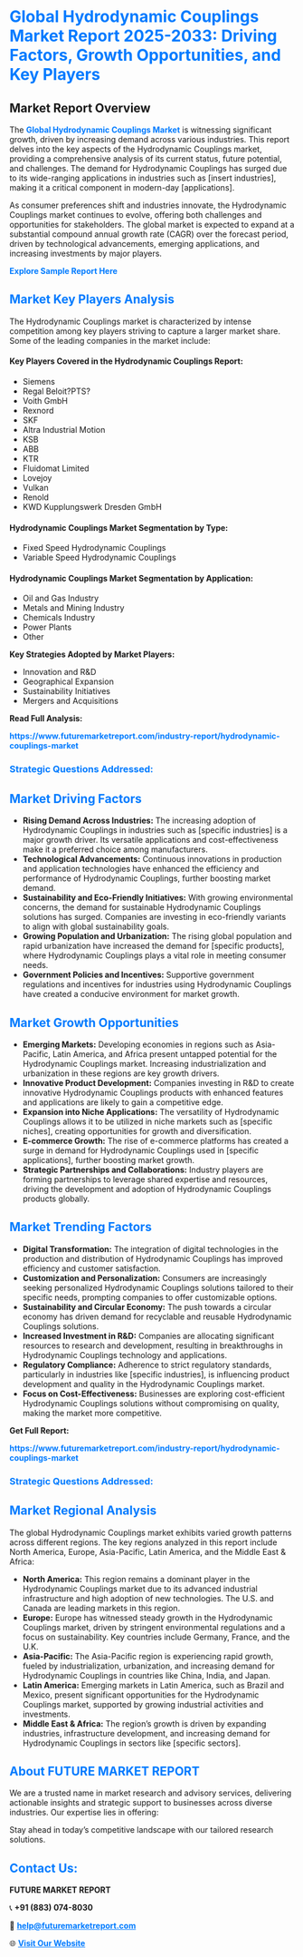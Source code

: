 <h1 style="color: #007BFF;">Global Hydrodynamic Couplings Market Report 2025-2033: Driving Factors, Growth Opportunities, and Key Players</h1>

<section id="overview">
<h2>Market Report Overview</h2>
<p>The <a href="https://www.futuremarketreport.com/industry-report/hydrodynamic-couplings-market" style="color: #007BFF; text-decoration: none;"><strong>Global Hydrodynamic Couplings Market</strong></a> is witnessing significant growth, driven by increasing demand across various industries. This report delves into the key aspects of the Hydrodynamic Couplings market, providing a comprehensive analysis of its current status, future potential, and challenges. The demand for Hydrodynamic Couplings has surged due to its wide-ranging applications in industries such as [insert industries], making it a critical component in modern-day [applications].</p>
<p>As consumer preferences shift and industries innovate, the Hydrodynamic Couplings market continues to evolve, offering both challenges and opportunities for stakeholders. The global market is expected to expand at a substantial compound annual growth rate (CAGR) over the forecast period, driven by technological advancements, emerging applications, and increasing investments by major players.</p>
</section>

<section id="overview">
<p><a href="https://www.futuremarketreport.com/request-sample/reportId=41446" style="color: #007BFF; text-decoration: none;"><strong>Explore Sample Report Here</strong></a></p>
</section>

<section id="key-players">
<h2 style="color: #007BFF;">Market Key Players Analysis</h2>
<p>The Hydrodynamic Couplings market is characterized by intense competition among key players striving to capture a larger market share. Some of the leading companies in the market include:</p>
<h4>Key Players Covered in the Hydrodynamic Couplings Report:</h4>
<ul><li>Siemens</li><li>Regal Beloit?PTS?</li><li>Voith GmbH</li><li>Rexnord</li><li>SKF</li><li>Altra Industrial Motion</li><li>KSB</li><li>ABB</li><li>KTR</li><li>Fluidomat Limited</li><li>Lovejoy</li><li>Vulkan</li><li>Renold</li><li>KWD Kupplungswerk Dresden GmbH</li></ul>
<h4>Hydrodynamic Couplings Market Segmentation by Type:</h4>
<ul><li>Fixed Speed Hydrodynamic Couplings</li><li>Variable Speed Hydrodynamic Couplings</li></ul>

<h4>Hydrodynamic Couplings Market Segmentation by Application:</h4>
<ul><li>Oil and Gas Industry</li><li>Metals and Mining Industry</li><li>Chemicals Industry</li><li>Power Plants</li><li>Other</li></ul>
<p><strong>Key Strategies Adopted by Market Players:</strong></p>
<ul>
<li>Innovation and R&D</li>
<li>Geographical Expansion</li>
<li>Sustainability Initiatives</li>
<li>Mergers and Acquisitions</li>
</ul>
</section>

<section>
<p><strong>Read Full Analysis: </strong></p><a href="https://www.futuremarketreport.com/industry-report/hydrodynamic-couplings-market" style="color: #007BFF; text-decoration: none;"><strong>https://www.futuremarketreport.com/industry-report/hydrodynamic-couplings-market</strong></a>
<h3 style="color: #007BFF;">Strategic Questions Addressed:</h3>
</section>

<section id="driving-factors">
<h2 style="color: #007BFF;">Market Driving Factors</h2>
<ul>
<li><strong>Rising Demand Across Industries:</strong> The increasing adoption of Hydrodynamic Couplings in industries such as [specific industries] is a major growth driver. Its versatile applications and cost-effectiveness make it a preferred choice among manufacturers.</li>
<li><strong>Technological Advancements:</strong> Continuous innovations in production and application technologies have enhanced the efficiency and performance of Hydrodynamic Couplings, further boosting market demand.</li>
<li><strong>Sustainability and Eco-Friendly Initiatives:</strong> With growing environmental concerns, the demand for sustainable Hydrodynamic Couplings solutions has surged. Companies are investing in eco-friendly variants to align with global sustainability goals.</li>
<li><strong>Growing Population and Urbanization:</strong> The rising global population and rapid urbanization have increased the demand for [specific products], where Hydrodynamic Couplings plays a vital role in meeting consumer needs.</li>
<li><strong>Government Policies and Incentives:</strong> Supportive government regulations and incentives for industries using Hydrodynamic Couplings have created a conducive environment for market growth.</li>
</ul>
</section>

<section id="growth-opportunities">
<h2 style="color: #007BFF;">Market Growth Opportunities</h2>
<ul>
<li><strong>Emerging Markets:</strong> Developing economies in regions such as Asia-Pacific, Latin America, and Africa present untapped potential for the Hydrodynamic Couplings market. Increasing industrialization and urbanization in these regions are key growth drivers.</li>
<li><strong>Innovative Product Development:</strong> Companies investing in R&D to create innovative Hydrodynamic Couplings products with enhanced features and applications are likely to gain a competitive edge.</li>
<li><strong>Expansion into Niche Applications:</strong> The versatility of Hydrodynamic Couplings allows it to be utilized in niche markets such as [specific niches], creating opportunities for growth and diversification.</li>
<li><strong>E-commerce Growth:</strong> The rise of e-commerce platforms has created a surge in demand for Hydrodynamic Couplings used in [specific applications], further boosting market growth.</li>
<li><strong>Strategic Partnerships and Collaborations:</strong> Industry players are forming partnerships to leverage shared expertise and resources, driving the development and adoption of Hydrodynamic Couplings products globally.</li>
</ul>
</section>

<section id="trending-factors">
<h2 style="color: #007BFF;">Market Trending Factors</h2>
<ul>
<li><strong>Digital Transformation:</strong> The integration of digital technologies in the production and distribution of Hydrodynamic Couplings has improved efficiency and customer satisfaction.</li>
<li><strong>Customization and Personalization:</strong> Consumers are increasingly seeking personalized Hydrodynamic Couplings solutions tailored to their specific needs, prompting companies to offer customizable options.</li>
<li><strong>Sustainability and Circular Economy:</strong> The push towards a circular economy has driven demand for recyclable and reusable Hydrodynamic Couplings solutions.</li>
<li><strong>Increased Investment in R&D:</strong> Companies are allocating significant resources to research and development, resulting in breakthroughs in Hydrodynamic Couplings technology and applications.</li>
<li><strong>Regulatory Compliance:</strong> Adherence to strict regulatory standards, particularly in industries like [specific industries], is influencing product development and quality in the Hydrodynamic Couplings market.</li>
<li><strong>Focus on Cost-Effectiveness:</strong> Businesses are exploring cost-efficient Hydrodynamic Couplings solutions without compromising on quality, making the market more competitive.</li>
</ul>
</section>

<section>
<p><strong>Get Full Report: </strong></p><a href="https://www.futuremarketreport.com/industry-report/hydrodynamic-couplings-market" style="color: #007BFF; text-decoration: none;"><strong>https://www.futuremarketreport.com/industry-report/hydrodynamic-couplings-market</strong></a>
<h3 style="color: #007BFF;">Strategic Questions Addressed:</h3>
</section>


<section id="regional-analysis">
<h2 style="color: #007BFF;">Market Regional Analysis</h2>
<p>The global Hydrodynamic Couplings market exhibits varied growth patterns across different regions. The key regions analyzed in this report include North America, Europe, Asia-Pacific, Latin America, and the Middle East & Africa:</p>
<ul>
<li><strong>North America:</strong> This region remains a dominant player in the Hydrodynamic Couplings market due to its advanced industrial infrastructure and high adoption of new technologies. The U.S. and Canada are leading markets in this region.</li>
<li><strong>Europe:</strong> Europe has witnessed steady growth in the Hydrodynamic Couplings market, driven by stringent environmental regulations and a focus on sustainability. Key countries include Germany, France, and the U.K.</li>
<li><strong>Asia-Pacific:</strong> The Asia-Pacific region is experiencing rapid growth, fueled by industrialization, urbanization, and increasing demand for Hydrodynamic Couplings in countries like China, India, and Japan.</li>
<li><strong>Latin America:</strong> Emerging markets in Latin America, such as Brazil and Mexico, present significant opportunities for the Hydrodynamic Couplings market, supported by growing industrial activities and investments.</li>
<li><strong>Middle East & Africa:</strong> The region’s growth is driven by expanding industries, infrastructure development, and increasing demand for Hydrodynamic Couplings in sectors like [specific sectors].</li>
</ul>
</section>

<footer>
<h2 style="color: #007BFF;">About FUTURE MARKET REPORT</h2>
<p>We are a trusted name in market research and advisory services, delivering actionable insights and strategic support to businesses across diverse industries. Our expertise lies in offering:</p>

<p>Stay ahead in today’s competitive landscape with our tailored research solutions.</p>

<h2 style="color: #007BFF;">Contact Us:</h2>
<p><strong>FUTURE MARKET REPORT</strong></p>
<p>📞 <strong>+91 (883) 074-8030</strong></p>
<p>📧 <strong><a href="mailto:help@futuremarketreport.com" style="color: #007BFF;">help@futuremarketreport.com</a></strong></p>
<p>🌐 <strong><a href="https://www.futuremarketreport.com/" style="color: #007BFF;">Visit Our Website</a></strong></p>
</footer>